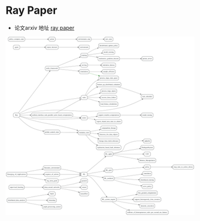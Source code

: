 # Ray Paper

* 论文arxiv 地址 [ray paper](https://arxiv.org/abs/1712.05889)

![](./dots/ray_draft.svg)

